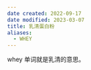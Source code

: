 ```yaml
---
date created: 2022-09-17
date modified: 2023-03-07
title: 乳清蛋白粉
aliases:
  - WHEY
---
```


whey 单词就是乳清的意思。
